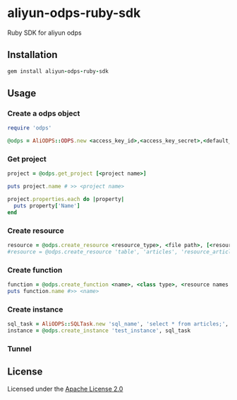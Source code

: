 # aliyun-odps-ruby-sdk
Ruby SDK for aliyun odps

## Installation

```ruby
gem install aliyun-odps-ruby-sdk
```

## Usage

### Create a odps object

```ruby
require 'odps'

@odps = AliODPS::ODPS.new <access_key_id>,<access_key_secret>,<default_project>,<end_point>,<tunnel_end_point>
```

### Get project

```ruby
project = @odps.get_project [<project name>]

puts project.name # >> <project name>

project.properties.each do |property|
  puts property['Name']
end
```

### Create resource

```ruby
resource = @odps.create_resource <resource_type>, <file path>, [<resource name>, <comment>]
#resource = @odps.create_resource 'table', 'articles', 'resource_articles'
```

### Create function

```ruby
function = @odps.create_function <name>, <class type>, <resource names array>
puts function.name #>> <name>
```

### Create instance

```ruby
sql_task = AliODPS::SQLTask.new 'sql_name', 'select * from articles;', 'sql_comment', [{settings: 'xxx'}]
instance = @odps.create_instance 'test_instance', sql_task
```

### Tunnel

## License

Licensed under the [Apache License 2.0](https://www.apache.org/licenses/LICENSE-2.0.html)